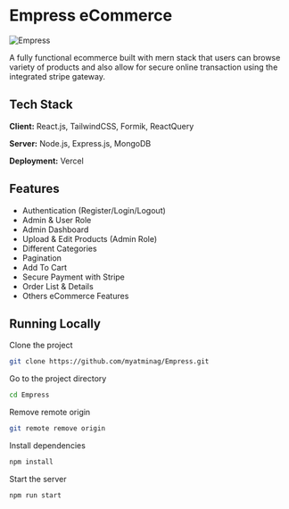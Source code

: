 
# Empress eCommerce

![Empress](https://res.cloudinary.com/dqscrfky2/image/upload/v1681562399/Mockup_2_rubh08.png)

A fully functional ecommerce built with mern stack that users can browse variety of products and also allow for secure online transaction using the integrated stripe gateway.

## Tech Stack

**Client:** React.js, TailwindCSS, Formik, ReactQuery

**Server:** Node.js, Express.js, MongoDB

**Deployment:** Vercel


## Features

- Authentication (Register/Login/Logout)
- Admin & User Role
- Admin Dashboard
- Upload & Edit Products (Admin Role)
- Different Categories
- Pagination
- Add To Cart
- Secure Payment with Stripe
- Order List & Details
- Others eCommerce Features

## Running Locally

Clone the project

```bash
git clone https://github.com/myatminag/Empress.git
```

Go to the project directory

```bash
cd Empress
```

Remove remote origin

```bash
git remote remove origin
```

Install dependencies

```bash
npm install
```

Start the server

```bash
npm run start
```
